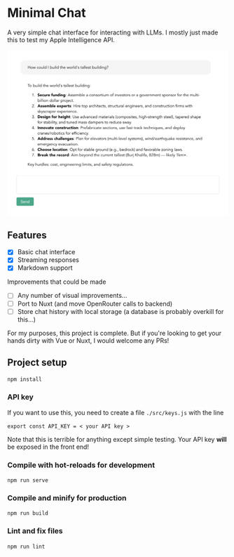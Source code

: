 # Minimal Chat

A very simple chat interface for interacting with LLMs. I mostly just made this to test my Apple Intelligence API.

![Screenshot of the user interface](./interface.png)

## Features
- [X] Basic chat interface
- [X] Streaming responses
- [X] Markdown support

Improvements that could be made
- [ ] Any number of visual improvements...
- [ ] Port to Nuxt (and move OpenRouter calls to backend)
- [ ] Store chat history with local storage (a database is probably overkill for this...)

For my purposes, this project is complete. But if you're looking to get your hands dirty with Vue or Nuxt, I would welcome any PRs!

## Project setup
```
npm install
```

### API key
If you want to use this, you need to create a file `./src/keys.js` with the line
```
export const API_KEY = < your API key >
```
Note that this is terrible for anything except simple testing. Your API key **will** be exposed in the front end!

### Compile with hot-reloads for development
```
npm run serve
```

### Compile and minify for production
```
npm run build
```

### Lint and fix files
```
npm run lint
```
